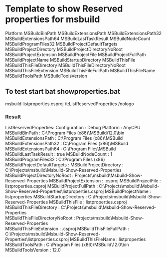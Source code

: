 # Template to show Reserved properties for msbuild

Platform
MSBuildBinPath
MSBuildExtensionsPath
MSBuildExtensionsPath32
MSBuildExtensionsPath64
MSBuildLastTaskResult
MSBuildNodeCount
MSBuildProgramFiles32
MSBuildProjectDefaultTargets
MSBuildProjectDirectory
MSBuildProjectDirectoryNoRoot
MSBuildProjectExtension
MSBuildProjectFile
MSBuildProjectFullPath
MSBuildProjectName
MSBuildStartupDirectory
MSBuildThisFile
MSBuildThisFileDirectory
MSBuildThisFileDirectoryNoRoot
MSBuildThisFileExtension
MSBuildThisFileFullPath
MSBuildThisFileName
MSBuildToolsPath
MSBuildToolsVersion

## To test start bat showproperties.bat

msbuild listproperties.csproj /t:ListReservedProperties /nologo

### Result

ListReservedProperties:
  Configuration                   : Debug
  Platform                        : AnyCPU
  MSBuildBinPath                  : C:\Program Files (x86)\MSBuild\12.0\bin
  MSBuildExtensionsPath           : C:\Program Files (x86)\MSBuild
  MSBuildExtensionsPath32         : C:\Program Files (x86)\MSBuild
  MSBuildExtensionsPath64         : C:\Program Files\MSBuild
  MSBuildLastTaskResult           : true
  MSBuildNodeCount                : 1
  MSBuildProgramFiles32           : C:\Program Files (x86)
  MSBuildProjectDefaultTargets    : 
  MSBuildProjectDirectory         : C:\Projects\msbuild\Msbuild-Show-Reserved-Properties
  MSBuildProjectDirectoryNoRoot   : Projects\msbuild\Msbuild-Show-Reserved-Properties
  MSBuildProjectExtension         : .csproj
  MSBuildProjectFile              : listproperties.csproj
  MSBuildProjectFullPath          : C:\Projects\msbuild\Msbuild-Show-Reserved-Properties\listproperties.csproj
  MSBuildProjectName              : listproperties
  MSBuildStartupDirectory         : C:\Projects\msbuild\Msbuild-Show-Reserved-Properties
  MSBuildThisFile                 : listproperties.csproj
  MSBuildThisFileDirectory        : C:\Projects\msbuild\Msbuild-Show-Reserved-Properties\
  MSBuildThisFileDirectoryNoRoot  : Projects\msbuild\Msbuild-Show-Reserved-Properties\
  MSBuildThisFileExtension        : .csproj
  MSBuildThisFileFullPath         : C:\Projects\msbuild\Msbuild-Show-Reserved-Properties\listproperties.csproj
  MSBuildThisFileName             : listproperties
  MSBuildToolsPath                : C:\Program Files (x86)\MSBuild\12.0\bin
  MSBuildToolsVersion             : 12.0


